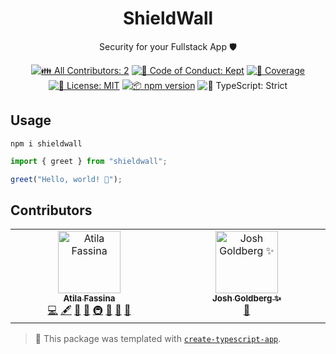 <h1 align="center">ShieldWall</h1>

<p align="center">Security for your Fullstack App 🛡️</p>

<p align="center">
	<!-- prettier-ignore-start -->
	<!-- ALL-CONTRIBUTORS-BADGE:START - Do not remove or modify this section -->
	<a href="#contributors" target="_blank"><img alt="👪 All Contributors: 2" src="https://img.shields.io/badge/%F0%9F%91%AA_all_contributors-2-21bb42.svg" /></a>
<!-- ALL-CONTRIBUTORS-BADGE:END -->
	<!-- prettier-ignore-end -->
	<a href="https://github.com/atilafassina/shieldwall/blob/main/.github/CODE_OF_CONDUCT.md" target="_blank"><img alt="🤝 Code of Conduct: Kept" src="https://img.shields.io/badge/%F0%9F%A4%9D_code_of_conduct-kept-21bb42" /></a>
	<a href="https://codecov.io/gh/atilafassina/shieldwall" target="_blank"><img alt="🧪 Coverage" src="https://img.shields.io/codecov/c/github/atilafassina/shieldwall?label=%F0%9F%A7%AA%20coverage" /></a>
	<a href="https://github.com/atilafassina/shieldwall/blob/main/LICENSE.md" target="_blank"><img alt="📝 License: MIT" src="https://img.shields.io/badge/%F0%9F%93%9D_license-MIT-21bb42.svg"></a>
	<a href="http://npmjs.com/package/shieldwall"><img alt="📦 npm version" src="https://img.shields.io/npm/v/shieldwall?color=21bb42&label=%F0%9F%93%A6%20npm" /></a>
	<img alt="💪 TypeScript: Strict" src="https://img.shields.io/badge/%F0%9F%92%AA_typescript-strict-21bb42.svg" />
</p>

## Usage

```shell
npm i shieldwall
```

```ts
import { greet } from "shieldwall";

greet("Hello, world! 💖");
```

## Contributors

<!-- spellchecker: disable -->
<!-- ALL-CONTRIBUTORS-LIST:START - Do not remove or modify this section -->
<!-- prettier-ignore-start -->
<!-- markdownlint-disable -->
<table>
  <tbody>
    <tr>
      <td align="center" valign="top" width="14.28%"><a href="https://atila.io/"><img src="https://avatars.githubusercontent.com/u/2382552?v=4?s=100" width="100px;" alt="Atila Fassina"/><br /><sub><b>Atila Fassina</b></sub></a><br /><a href="https://github.com/atilafassina/shieldwall/commits?author=atilafassina" title="Code">💻</a> <a href="#content-atilafassina" title="Content">🖋</a> <a href="https://github.com/atilafassina/shieldwall/commits?author=atilafassina" title="Documentation">📖</a> <a href="#ideas-atilafassina" title="Ideas, Planning, & Feedback">🤔</a> <a href="#infra-atilafassina" title="Infrastructure (Hosting, Build-Tools, etc)">🚇</a> <a href="#maintenance-atilafassina" title="Maintenance">🚧</a> <a href="#projectManagement-atilafassina" title="Project Management">📆</a> <a href="#tool-atilafassina" title="Tools">🔧</a></td>
      <td align="center" valign="top" width="14.28%"><a href="http://www.joshuakgoldberg.com/"><img src="https://avatars.githubusercontent.com/u/3335181?v=4?s=100" width="100px;" alt="Josh Goldberg ✨"/><br /><sub><b>Josh Goldberg ✨</b></sub></a><br /><a href="#tool-JoshuaKGoldberg" title="Tools">🔧</a></td>
    </tr>
  </tbody>
</table>

<!-- markdownlint-restore -->
<!-- prettier-ignore-end -->

<!-- ALL-CONTRIBUTORS-LIST:END -->
<!-- spellchecker: enable -->

<!-- You can remove this notice if you don't want it 🙂 no worries! -->

> 💙 This package was templated with [`create-typescript-app`](https://github.com/JoshuaKGoldberg/create-typescript-app).
